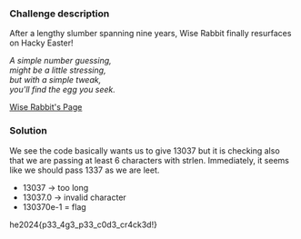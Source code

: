### Challenge description
After a lengthy slumber spanning nine years, Wise Rabbit finally resurfaces on Hacky Easter!

_A simple number guessing,_  
_might be a little stressing,_  
_but with a simple tweak,_  
_you'll find the egg you seek._

[Wise Rabbit's Page](http://ch.hackyeaster.com:2405/)

### Solution

We see the code basically wants us to give 13037 but it is checking also that we are passing at least 6 characters with strlen.
Immediately, it seems like we should pass 1337 as we are leet.

- 13037 -> too long
- 13037.0 -> invalid character
- 130370e-1 = flag

he2024{p33_4g3_p33_c0d3_cr4ck3d!}